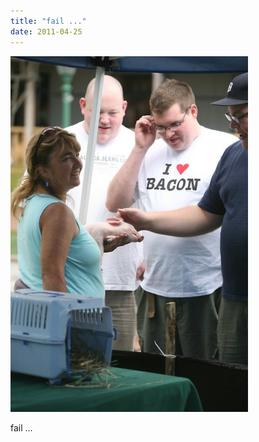 ```yaml
---
title: "fail ..."
date: 2011-04-25
---
```


![2011-04-25-rh2v9vgs.jpeg](/images/2011-04-25-rh2v9vgs.jpeg)

fail ...